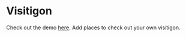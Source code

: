 # Visitigon

Check out the demo [here](https://main.d33zbzn2jmn6f3.amplifyapp.com/). Add places to check out your own visitigon.